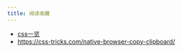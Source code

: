 ```yaml
---
title: 阅读收藏
---
```


- [css一览](https://css-tricks.com/almanac/)
- https://css-tricks.com/native-browser-copy-clipboard/
